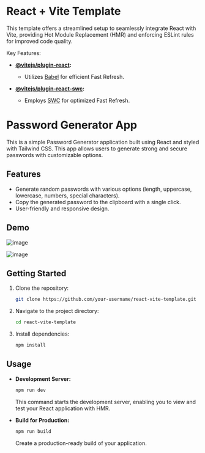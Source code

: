 # React + Vite Template

This template offers a streamlined setup to seamlessly integrate React with Vite, providing Hot Module Replacement (HMR) and enforcing ESLint rules for improved code quality.

Key Features:
- **[@vitejs/plugin-react](https://github.com/vitejs/vite-plugin-react/blob/main/packages/plugin-react/README.md):**
  - Utilizes [Babel](https://babeljs.io/) for efficient Fast Refresh.

- **[@vitejs/plugin-react-swc](https://github.com/vitejs/vite-plugin-react-swc):**
  - Employs [SWC](https://swc.rs/) for optimized Fast Refresh.

# Password Generator App

This is a simple Password Generator application built using React and styled with Tailwind CSS. This app allows users to generate strong and secure passwords with customizable options.

## Features

- Generate random passwords with various options (length, uppercase, lowercase, numbers, special characters).
- Copy the generated password to the clipboard with a single click.
- User-friendly and responsive design.

## Demo
![image](https://github.com/RidhikaJoshi/Password_Generator/assets/92508014/cc671d81-3ba6-401f-ae19-24b5acb7c454)

![image](https://github.com/RidhikaJoshi/Password_Generator/assets/92508014/0635b362-d0f9-4ca7-bfec-b55a9e858568)



## Getting Started

1. Clone the repository:

   ```bash
   git clone https://github.com/your-username/react-vite-template.git
   ```

2. Navigate to the project directory:

   ```bash
   cd react-vite-template
   ```

3. Install dependencies:

   ```bash
   npm install
   ```

## Usage

- **Development Server:**
  ```bash
  npm run dev
  ```

  This command starts the development server, enabling you to view and test your React application with HMR.

- **Build for Production:**
  ```bash
  npm run build
  ```

  Create a production-ready build of your application.

